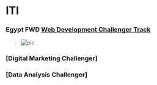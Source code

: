 # ITI

###  Egypt FWD [Web Development Challenger Track](https://s3-us-west-2.amazonaws.com/udacity-printer/production/certificates/33735a14-16c3-4baa-a5db-bc1b103fd0ad.pdf)

> ![pic](https://user-images.githubusercontent.com/36210723/103142949-8703f180-4715-11eb-8ec0-b0522a18930b.png)



### [Digital Marketing Challenger]




### [Data Analysis Challenger]
